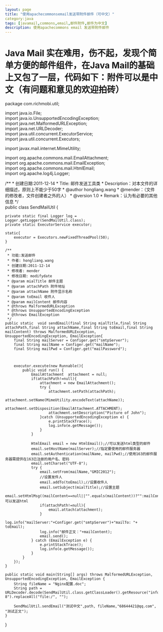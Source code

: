 ```yaml
---
layout: page
title: "使用apachecommonsemail发送带附件邮件（可中文）"
category:java
tags: [javamail,commons,email,邮件附件,邮件为中文]
description: 使用apachecommons email 发送带附件邮件
---
```


# Java Mail 实在难用，伤不起，发现个简单方便的邮件组件，在Java Mail的基础上又包了一层，代码如下：附件可以是中文（有问题和意见的欢迎拍砖）


package com.richmobi.util;  
  
import java.io.File;  
import java.io.UnsupportedEncodingException;  
import java.net.MalformedURLException;  
import java.net.URLDecoder;  
import java.util.concurrent.ExecutorService;  
import java.util.concurrent.Executors;  
  
import javax.mail.internet.MimeUtility;  
  
import org.apache.commons.mail.EmailAttachment;  
import org.apache.commons.mail.EmailException;  
import org.apache.commons.mail.HtmlEmail;  
import org.apache.log4j.Logger;  
  
/** 
     * 创建日期:2011-12-14 
     * Title: 邮件发送工具类 
     * Description：对本文件的详细描述，原则上不能少于50字 
     * @author hongliang.wang 
     * @mender：（文件的修改者，文件创建者之外的人） 
     * @version 1.0 
     * Remark：认为有必要的其他信息 
 */  
public class SendMailUtil {  
      
    private static final Logger log = Logger.getLogger(SendMailUtil.class);  
    private static ExecutorService executor;  
      
    static{  
        executor = Executors.newFixedThreadPool(50);  
    }  
  
    /** 
     * 功能:发送邮件  
     * 作者: hongliang.wang 
     * 创建日期:2011-12-14 
     * 修改者: mender 
     * 修改日期: modifydate 
     * @param mialTitle 邮件主题 
     * @param attachPath 附件地址 
     * @param attachName 附件显示名称 
     * @param toEmail 收件人 
     * @param mailContent 邮件内容 
     * @throws MalformedURLException  
     * @throws UnsupportedEncodingException  
     * @throws EmailException  
     */  
    public static  void sendEmail(final String mialTitle,final String attachPath,final String attachName,final String toEmail,final String mailContent) throws MalformedURLException, UnsupportedEncodingException, EmailException{  
        final String mailServer = Configer.get("smtpServer");  
        final String mailName = Configer.get("mailName");  
        final String mailPwd = Configer.get("mailPassword");  
          
          
          
        executor.execute(new Runnable(){  
            public void run() {  
                EmailAttachment  attachment = null;  
                if(attachPath!=null){  
                    attachment = new EmailAttachment();  
                    try {  
                        attachment.setPath(attachPath);  
                        attachment.setName(MimeUtility.encodeText(attachName));  
                        attachment.setDisposition(EmailAttachment.ATTACHMENT);  
                        attachment.setDescription("Picture of John");  
                    }catch (UnsupportedEncodingException e) {  
                        e.printStackTrace();  
                        log.info(e.getMessage());  
                    }  
                }  
                  
                HtmlEmail email = new HtmlEmail();//可以发送html类型的邮件     
                email.setHostName(mailServer);//指定要使用的邮件服务器     
                email.setAuthentication(mailName, mailPwd);//使用163的邮件服务器需提供在163已注册的用户名、密码     
                email.setCharset("UTF-8");       
                try {  
                    email.setFrom(mailName,"GMIC2012");  
                    //设置发件人     
                    email.addTo(toEmail);//设置收件人     
                    email.setSubject(mialTitle);//设置主题   
                    email.setHtmlMsg((mailContent==null||"".equals(mailContent))?"":mailContent);//可以发送html  
                    if(attachPath!=null){  
                        email.attach(attachment);  
                    }  
                    log.info("mailServer:"+Configer.get("smtpServer")+"mailTo: "+ toEmail);  
                    log.info("邮件正文："+mailContent);  
                    email.send();  
                } catch (EmailException e) {  
                    e.printStackTrace();  
                    log.info(e.getMessage());  
                }  
            }  
        });  
    }  
      
    public static void main(String[] args) throws MalformedURLException, UnsupportedEncodingException, EmailException {  
        String fileName = "Nginx配置.doc";  
        String path = URLDecoder.decode(SendMailUtil.class.getClassLoader().getResource("info"+File.separator+fileName).toString(),"utf-8").replaceAll("file:/", "");  
          
        SendMailUtil.sendEmail("测试中文",path, fileName,"68644421@qq.com", "测试正文");  
    }  
}  
